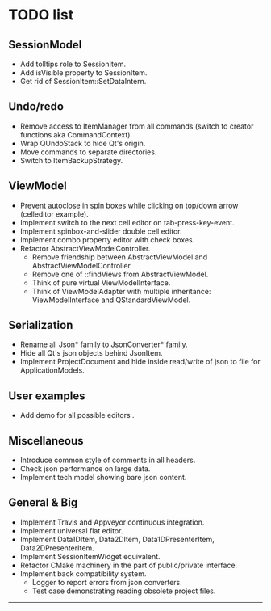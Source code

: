 # TODO list

## SessionModel

+ Add tolltips role to SessionItem.
+ Add isVisible property to SessionItem.
+ Get rid of SessionItem::SetDataIntern.


## Undo/redo

+ Remove access to ItemManager from all commands (switch to creator functions aka CommandContext).
+ Wrap QUndoStack to hide Qt's origin.
+ Move commands to separate directories.
+ Switch to ItemBackupStrategy.


## ViewModel

+ Prevent autoclose in spin boxes while clicking on top/down arrow (celleditor example).
+ Implement switch to the next cell editor on tab-press-key-event.
+ Implement spinbox-and-slider double cell editor.
+ Implement combo property editor with check boxes.
+ Refactor AbstractViewModelController.
  + Remove friendship between AbstractViewModel and AbstractViewModelController.
  + Remove one of ::findViews from AbstractViewModel.
  + Think of pure virtual ViewModelInterface.
  + Think of ViewModelAdapter with multiple inheritance: ViewModelInterface and QStandardViewModel.


## Serialization

+ Rename all Json* family to JsonConverter* family.
+ Hide all Qt's json objects behind JsonItem.
+ Implement ProjectDocument and hide inside read/write of json to file for ApplicationModels.


## User examples

+ Add demo for all possible editors .


## Miscellaneous

+ Introduce common style of comments in all headers.
+ Check json performance on large data.
+ Implement tech model showing bare json content.


## General & Big

+ Implement Travis and Appveyor continuous integration.
+ Implement universal flat editor.
+ Implement Data1DItem, Data2DItem, Data1DPresenterItem, Data2DPresenterItem.
+ Implement SessionItemWidget equivalent.
+ Refactor CMake machinery in the part of public/private interface.
+ Implement back compatibility system.
  + Logger to report errors from json converters.
  + Test case demonstrating reading obsolete project files.


<hr>
